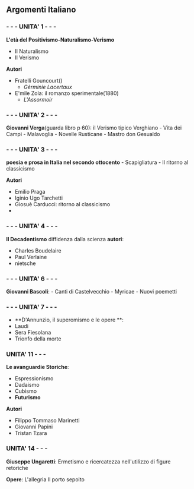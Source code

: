 ## Argomenti Italiano

### - - -  UNITA' 1 - - - 
**L'età del Positivismo-Naturalismo-Verismo**
- Il Naturalismo
- Il Verismo

**Autori**
- Fratelli Gouncourt()
	- *Gèrminie Lacertaux*
- E'mile Zola: il romanzo sperimentale(1880)
	- *L'Assormoir*

### - - - UNITA' 2 - - - 
 **Giovanni Verga**(guarda libro p 60): il Verismo tipico Verghiano
	- Vita dei Campi
	- Malavoglia
	- Novelle Rusticane
	- Mastro don Gesualdo

### - - - UNITA' 3	- - -
**poesia e prosa in Italia nel secondo ottocento**
	- Scapigliatura
	- Il ritorno al classicismo	

**Autori**
- Emilio Praga
- Iginio Ugo Tarchetti
- Giosuè Carducci: ritorno al classicismo
- 
### - - - UNITA' 4 - - -
**Il Decadentismo**
diffidenza dalla scienza 
**autori**:
- Charles Boudelaire
- Paul Verlaine
- nietsche

### - - - UNITA' 6 - - -
 **Giovanni Bascoli**:
	- Canti di Castelvecchio
	- Myricae
	- Nuovi poemetti
### - - - UNITA' 7 - - -
- **D'Annunzio, il superomismo e le opere **:
- Laudi
- Sera Fiesolana
- Trionfo della morte
### UNITA' 11 - - - 
**Le avanguardie Storiche**:
- Espressionismo
- Dadaismo
- Cubismo
- **Futurismo**

**Autori**
- Filippo Tommaso Marinetti
- Giovanni Papini
- Tristan Tzara

### UNITA' 14 - - - 
**Giuseppe Ungaretti**:
Ermetismo e ricercatezza nell'utilizzo di figure retoriche

**Opere**:
L'allegria
Il porto sepolto 

<!--stackedit_data:
eyJoaXN0b3J5IjpbLTE5Mjg0MTYyOCw5ODk5MzI0OTgsLTE1OT
QzNTY3NTcsLTE3OTAzODU2NzksMTU2NDA5Nzc4NF19
-->